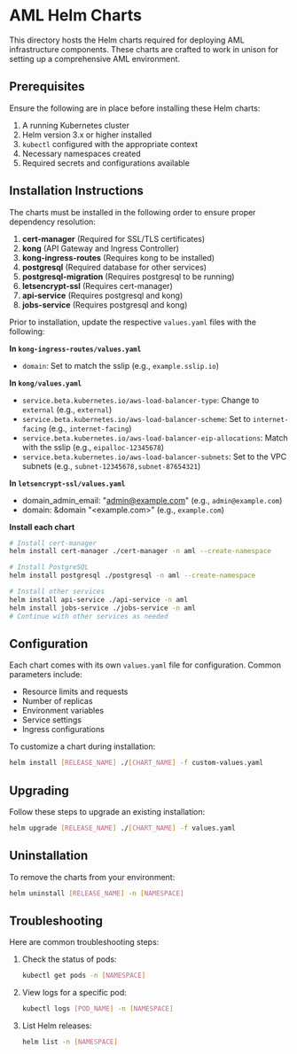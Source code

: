 # AML Helm Charts

This directory hosts the Helm charts required for deploying AML infrastructure components. These charts are crafted to work in unison for setting up a comprehensive AML environment.

## Prerequisites

Ensure the following are in place before installing these Helm charts:

1. A running Kubernetes cluster
2. Helm version 3.x or higher installed
3. `kubectl` configured with the appropriate context
4. Necessary namespaces created
5. Required secrets and configurations available

## Installation Instructions

The charts must be installed in the following order to ensure proper dependency resolution:

1. **cert-manager** (Required for SSL/TLS certificates)
2. **kong** (API Gateway and Ingress Controller)
3. **kong-ingress-routes** (Requires kong to be installed)
4. **postgresql** (Required database for other services)
5. **postgresql-migration** (Requires postgresql to be running)
6. **letsencrypt-ssl** (Requires cert-manager)
7. **api-service** (Requires postgresql and kong)
8. **jobs-service** (Requires postgresql and kong)

Prior to installation, update the respective `values.yaml` files with the following:

**In `kong-ingress-routes/values.yaml`**

- `domain`: Set to match the sslip (e.g., `example.sslip.io`)

**In `kong/values.yaml`**
- `service.beta.kubernetes.io/aws-load-balancer-type`: Change to `external` (e.g., `external`)
- `service.beta.kubernetes.io/aws-load-balancer-scheme`: Set to `internet-facing` (e.g., `internet-facing`)
- `service.beta.kubernetes.io/aws-load-balancer-eip-allocations`: Match with the sslip (e.g., `eipalloc-12345678`)
- `service.beta.kubernetes.io/aws-load-balancer-subnets`: Set to the VPC subnets (e.g., `subnet-12345678,subnet-87654321`)

**In `letsencrypt-ssl/values.yaml`**
- domain_admin_email: "<admin@example.com>" (e.g., `admin@example.com`)
- domain: &domain "<example.com>" (e.g., `example.com`)

**Install each chart**
   ```bash
   # Install cert-manager
   helm install cert-manager ./cert-manager -n aml --create-namespace

   # Install PostgreSQL
   helm install postgresql ./postgresql -n aml --create-namespace

   # Install other services
   helm install api-service ./api-service -n aml
   helm install jobs-service ./jobs-service -n aml
   # Continue with other services as needed
   ```

## Configuration

Each chart comes with its own `values.yaml` file for configuration. Common parameters include:

- Resource limits and requests
- Number of replicas
- Environment variables
- Service settings
- Ingress configurations

To customize a chart during installation:

```bash
helm install [RELEASE_NAME] ./[CHART_NAME] -f custom-values.yaml
```

## Upgrading

Follow these steps to upgrade an existing installation:

```bash
helm upgrade [RELEASE_NAME] ./[CHART_NAME] -f values.yaml
```

## Uninstallation

To remove the charts from your environment:

```bash
helm uninstall [RELEASE_NAME] -n [NAMESPACE]
```

## Troubleshooting

Here are common troubleshooting steps:

1. Check the status of pods:
   ```bash
   kubectl get pods -n [NAMESPACE]
   ```

2. View logs for a specific pod:
   ```bash
   kubectl logs [POD_NAME] -n [NAMESPACE]
   ```

3. List Helm releases:
   ```bash
   helm list -n [NAMESPACE]
   ```